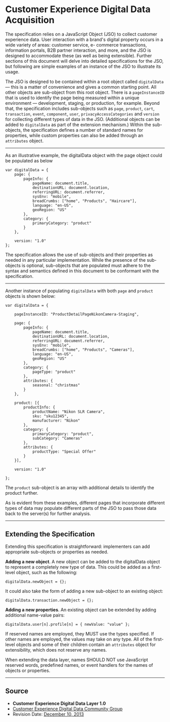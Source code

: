 Customer Experience Digital Data Acquisition
============================================

The specification relies on a JavaScript Object (JSO) to collect customer experience data. User interaction with a brand's digital property occurs in a wide variety of areas: customer service, e- commerce transactions, information portals, B2B partner interaction, and more, and the JSO is designed to accommodate these (as well as being extensible). Further sections of this document will delve into detailed specifications for the JSO, but following are simple examples of an instance of the JSO to illustrate its usage.

The JSO is designed to be contained within a root object called ``digitalData`` — this is a matter of convenience and gives a common starting point. All other objects are sub-object from this root object. There is a ``pageInstanceID`` that is used to identify the page being measured within a unique environment — development, staging, or production, for example. Beyond that, the specification includes sub-objects such as ``page``, ``product``, ``cart``, ``transaction``, ``event``, ``component``, ``user``, ``privacyAccessCategories`` and ``version`` for collecting different types of data in the JSO. (Additional objects can be added to ``digitalData`` as part of the extension mechanism.) Within the sub-objects, the specification defines a number of standard names for properties, while custom properties can also be added through an ``attributes`` object.

*****

As an illustrative example, the digitalData object with the page object could be populated as below

	var digitalData = {
	    page: {
	        pageInfo: {
	            pageName: document.title,
	            destinationURL: document.location,
	            referringURL: document.referrer,
	            sysEnv: "mobile",
	            breadCrumbs: ["home", "Products", "Haircare"],
	            language: "en-US",
	            geoRegion: "US"
	        },
	        category: {
	            primaryCategory: "product"
	        }
	    },

	    version: "1.0"
	};

The specification allows the use of sub-objects and their properties as needed in any particular implementation. While the presence of the sub-objects is optional, sub-objects that are populated must adhere to the syntax and semantics defined in this document to be conformant with the specification.

*****

Another instance of populating `digitalData` with both `page` and `product` objects is shown below:

	var digitalData = {
		
		pageInstanceID: "ProductDetailPageNikonCamera-Staging",

		page: {
			pageInfo: {
				pageName: document.title,
				destinationURL: document.location,
				referringURL: document.referrer,
				sysEnv: "mobile",
				breadCrumbs: ["home", "Products", "Cameras"],
				language: "en-US",
				geoRegion: "US"
			},
			category: {
				pageType: "product"
			},
			attributes: {
				seasonal: "christmas"
			}
		},

		product: [{
			productInfo: {
				productName: "Nikon SLR Camera",
				sku: "sku12345",
				manufacturer: "Nikon"
			},
			category: {
				primaryCategory: "product",
				subCategory: "Cameras"
			},
			attributes: {
				productType: "Special Offer"
			}
		}],

	    version: "1.0"

	};

The `product` sub-object is an array with additional details to identify the product further.

As is evident from these examples, different pages that incorporate different types of data may populate different parts of the JSO to pass those data back to the server(s) for further analysis.

*****

Extending the Specification
----------------------------

Extending this specification is straightforward: implementers can add appropriate sub-objects or properties as needed.

**Adding a new object**. A new object can be added to the digitalData object to represent a completely new type of data. This could be added as a first-level object, such as the following:

	digitalData.newObject = {};

It could also take the form of adding a new sub-object to an existing object:

	digitalData.transaction.newObject = {};

**Adding a new properties**. An existing object can be extended by adding additional name-value pairs:

	digitalData.user[n].profile[n] = { newValue: "value" };

If reserved names are employed, they MUST use the types specified. If other names are employed, the values may take on any type. All of the first-level objects and some of their children contain an `attributes` object for extensibility, which does not reserve any names.

When extending the data layer, names SHOULD NOT use JavaScript reserved words, predefined names, or event handlers for the names of objects or properties. 

*****

Source
------

- **Customer Experience Digital Data Layer 1.0**
- [Customer Experience Digital Data Community Group](http://www.w3.org/community/custexpdata/)
- Revision Date: [December 10, 2013](http://www.w3.org/2013/12/ceddl-201312)